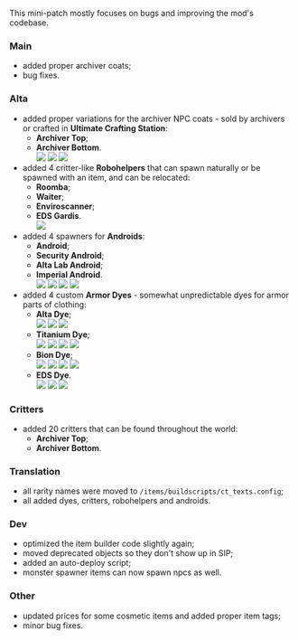 This mini-patch mostly focuses on bugs and improving the mod's codebase.

### Main

- added proper archiver coats;
- bug fixes.

### Alta

- added proper variations for the archiver NPC coats - sold by archivers or crafted in **Ultimate Crafting Station**:
  - **Archiver Top**;
  - **Archiver Bottom**.  
  ![ ](https://raw.githubusercontent.com/Ceterai/Enternia/main/.meta/images/showcase/2.3.4/archiver1.png) ![ ](https://raw.githubusercontent.com/Ceterai/Enternia/main/.meta/images/showcase/2.3.4/archiver2.png) ![ ](https://raw.githubusercontent.com/Ceterai/Enternia/main/.meta/images/showcase/2.3.4/archiver3.png)
- added 4 critter-like **Robohelpers** that can spawn naturally or be spawned with an item, and can be relocated:
  - **Roomba**;
  - **Waiter**;
  - **Enviroscanner**;
  - **EDS Gardis**.  
  ![ ](https://raw.githubusercontent.com/Ceterai/Enternia/main/.meta/images/showcase/2.3.4/alta_critter.png)
- added 4 spawners for **Androids**:
  - **Android**;
  - **Security Android**;
  - **Alta Lab Android**;
  - **Imperial Android**.  
  ![ ](https://raw.githubusercontent.com/Ceterai/Enternia/main/.meta/images/showcase/2.3.4/android.png) ![ ](https://raw.githubusercontent.com/Ceterai/Enternia/main/.meta/images/showcase/2.3.4/security_android.png) ![ ](https://raw.githubusercontent.com/Ceterai/Enternia/main/.meta/images/showcase/2.3.4/lab_android.png) ![ ](https://raw.githubusercontent.com/Ceterai/Enternia/main/.meta/images/showcase/2.3.4/capital_android.png)
- added 4 custom **Armor Dyes** - somewhat unpredictable dyes for armor parts of clothing:
  - **Alta Dye**;  
  ![ ](https://raw.githubusercontent.com/Ceterai/Enternia/main/.meta/images/showcase/2.3.4/dye_alta1.png) ![ ](https://raw.githubusercontent.com/Ceterai/Enternia/main/.meta/images/showcase/2.3.4/dye_alta2.png) ![ ](https://raw.githubusercontent.com/Ceterai/Enternia/main/.meta/images/showcase/2.3.4/dye_alta3.png)
  - **Titanium Dye**;  
  ![ ](https://raw.githubusercontent.com/Ceterai/Enternia/main/.meta/images/showcase/2.3.4/dye_titanium1.png) ![ ](https://raw.githubusercontent.com/Ceterai/Enternia/main/.meta/images/showcase/2.3.4/dye_titanium2.png) ![ ](https://raw.githubusercontent.com/Ceterai/Enternia/main/.meta/images/showcase/2.3.4/dye_titanium3.png) ![ ](https://raw.githubusercontent.com/Ceterai/Enternia/main/.meta/images/showcase/2.3.4/dye_titanium4.png)
  - **Bion Dye**;  
  ![ ](https://raw.githubusercontent.com/Ceterai/Enternia/main/.meta/images/showcase/2.3.4/dye_bion1.png) ![ ](https://raw.githubusercontent.com/Ceterai/Enternia/main/.meta/images/showcase/2.3.4/dye_bion2.png) ![ ](https://raw.githubusercontent.com/Ceterai/Enternia/main/.meta/images/showcase/2.3.4/dye_bion3.png) ![ ](https://raw.githubusercontent.com/Ceterai/Enternia/main/.meta/images/showcase/2.3.4/dye_bion4.png)
  - **EDS Dye**.  
  ![ ](https://raw.githubusercontent.com/Ceterai/Enternia/main/.meta/images/showcase/2.3.4/dye_eds1.png) ![ ](https://raw.githubusercontent.com/Ceterai/Enternia/main/.meta/images/showcase/2.3.4/dye_eds2.png) ![ ](https://raw.githubusercontent.com/Ceterai/Enternia/main/.meta/images/showcase/2.3.4/dye_eds3.png)

### Critters

- added 20 critters that can be found throughout the world:
  - **Archiver Top**;
  - **Archiver Bottom**.

### Translation

- all rarity names were moved to `/items/buildscripts/ct_texts.config`;
- all added dyes, critters, robohelpers and androids.

### Dev

- optimized the item builder code slightly again;
- moved deprecated objects so they don't show up in SIP;
- added an auto-deploy script;
- monster spawner items can now spawn npcs as well.

### Other

- updated prices for some cosmetic items and added proper item tags;
- minor bug fixes.
